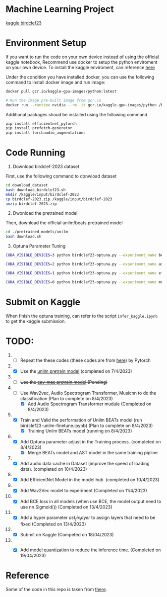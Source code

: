 # Machine Learning Project

[kaggle birdclef23](https://www.kaggle.com/competitions/birdclef-2023)

# Environment Setup
If you want to run the code on your own device instead of using the official kaggle notebook, Recommend use docker to setup the python enviroment on your own device. To install the kaggle enviroment, can reference [here](https://github.com/Kaggle/docker-python)

Under the condition you have installed docker, you can use the following command to install docker image and run image:

```bash
docker pull gcr.io/kaggle-gpu-images/python:latest

# Run the image pre-built image from gcr.io
docker run --runtime nvidia --rm -it gcr.io/kaggle-gpu-images/python /bin/bash
```

Additional packages shoud be installed using the following command.

```bash
pip install efficientnet_pytorch
pip install prefetch-generator
pip install torchaudio_augmentations
```

# Code Running

1. Download birdclef-2023 dataset

First, use the following command to donwload dataset

```bash
cd download_dataset
bash download_birdclef23.sh
mkdir /kaggle/input/birdclef-2023
cp birdclef-2023.zip /kaggle/input/birdclef-2023
unzip birdclef-2023.zip
```

2. Dwonload the pretrained model

Then, download the official unilm/beats pretrained model
```bash
cd ./pretrained_models/unilm
bash download.sh
```

3. Optuna Parameter Tuning

```bash
CUDA_VISIBLE_DEVICES=3 python birdclef23-optuna.py --experiment_name beats --model_name beats --eval_step 1

CUDA_VISIBLE_DEVICES=2 python birdclef23-optuna.py --experiment_name ast --model_name ast --eval_step 1

CUDA_VISIBLE_DEVICES=1 python birdclef23-optuna.py --experiment_name efficientnet --model_name efficientnet --eval_step 1

CUDA_VISIBLE_DEVICES=0 python birdclef23-optuna.py --experiment_name musicnn --model_name musicnn --eval_step 1
```

# Submit on Kaggle

When finish the optuna training, can refer to the script `Infer_kaggle.ipynb` to get the kaggle submission.

# TODO:
1. - [ ] Repeat the these codes (these codes are from [here](https://www.kaggle.com/code/awsaf49/birdclef23-pretraining-is-all-you-need-train/notebook#Data-Augmentation-%F0%9F%8C%88)) by Pytorch 
2. - [x] Use the [unilm pretrain model](https://github.com/microsoft/unilm/tree/master/beats)   (completed on 7/4/2023)
3. - [ ] ~~Use the [cav-mae pretrain model](https://github.com/yuangongnd/cav-mae) (Pending)~~
4. - [ ] Use Wav2vec, Audio Spectrogram Transformer, Musicnn to do the classification  (Plan to complete on 8/4/2023)
     - [x] Add Audio Spectrogram Transformer mudule (Completed on 8/4/2023)
5. - [x] Train and Valid the performation of Unilm BEATs model (run birdclef23-unilm-finetune.ipynb) (Plan to complete on 8/4/2023)
     - [x] Training Unilm BEATs model (running on 8/4/2023)
6. - [x] Add Optuna parameter adjust in the Training process. (completed on 8/4/2023)
     - [x] Merge BEATs model and AST model in the same training pipline
7. - [x] Add audio data cache in Dataset (improve the speed of loading data). (completed on 10/4/2023)
8. - [x] Add EfficientNet Model in the model hub. (completed on 10/4/2023)
9. - [x] Add Wav2Vec model to experiment (Completed on 11/4/2023)
10. - [x] Add BCE loss in all models (when use BCE, the model output need to use nn.Sigmoid()) (Completed on 13/4/2023)
11. - [x] Add a hyper parameter $ast_fix_layer$ to assign layers that need to be fixed (Completed on 13/4/2023)
12. - [x] Submit on Kaggle (Competed on 18/04/2023)
13. - [x] Add model quantization to reduce the inference time. (Completed on 19/04/2023)



# Reference

Some of the code in this repo is taken from [there](https://www.kaggle.com/code/awsaf49/birdclef23-pretraining-is-all-you-need-train/notebook#Data-Augmentation-%F0%9F%8C%88).
